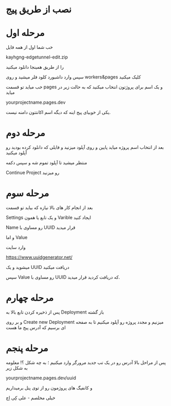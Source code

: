 
# نصب از طریق پیج
# مرحله اول 

خب شما اول از همه فایل 

kayhgng-edgetunnel-edit.zip 

را از طریق همینجا دانلود میکنید 

سپس وارد داشبورد کلود فلر میشید و روی workers&pages کلیک میکنید

خب میاید تو قسمت pages و یک اسم برای پروژتون انتخاب میکنید که به حالت زیر در میاید

yourprojectname.pages.dev

یکی از خوبیای پیج اینه که دیگه اسم اکانتتون دامنه نیست.

# مرحله دوم
بعد از انتخاب اسم پروژه میاید پایین و روی آپلود میزنید و فایلی که دانلود کرده بودید رو آپلود میکنید 

منتظر میشید تا آپلود تموم شه و سپس دکمه 

Continue Project رو میزنید

# مرحله سوم
بعد از انجام کار های بالا نیازه که بیاید تو قسمت 

Settings و یک تابع یا همون Varible ایجاد کنید

Name رو مساوی با UUID قرار میدید 

و اما Value

وارد سایت 

https://www.uuidgenerator.net/

میشوید و یک UUID دریافت میکنید

سپس Value رو مساوی با UUID که دریافت کردید قرار میدید.

# مرحله چهارم 
پس از ذخیره کردن تابع بالا به Deployment باز گشته

و بر روی Create new Deployment میزنیم و مجدد پروژه رو آپلود میکنیم تا به صفحه ای برسیم که آدرس پیج ما هست

# مرحله پنجم
پس از مراحل بالا آدرس رو در یک تب جدید مرورگر وارد میکنیم ؛ به چه شکل ؟! معلومه به شکل زیر

yourprojectname.pages.dev/uuid

و کانفیگ های پروژمون رو از توی پنل برمیداریم

خیلی مخلصم - علی کِی اِچ
